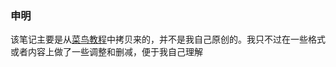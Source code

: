 ### 申明

该笔记主要是从[菜鸟教程](https://www.runoob.com/redis/sorted-sets-zadd.html)中拷贝来的，并不是我自己原创的。我只不过在一些格式或者内容上做了一些调整和删减，便于我自己理解

